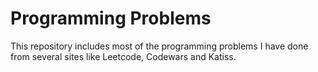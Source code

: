 # Programming Problems
This repository includes most of the programming problems I have done from several sites like Leetcode, Codewars and Katiss.
